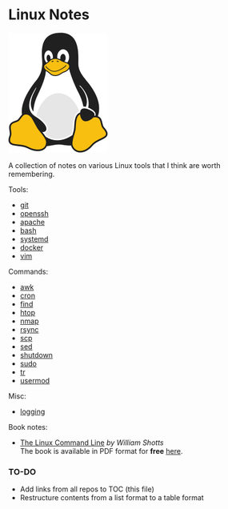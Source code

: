 # Linux Notes 

![Linux Penguin Logo](img/penguin.png)

A collection of notes on various Linux tools that I think are worth remembering. 

Tools:

- [git](tools/git/README.md)
- [openssh](tools/openssh/README.md)
- [apache](tools/apache.md)
- [bash](tools/bash/README.md)
- [systemd](tools/systemd/README.md)
- [docker](tools/docker/README.md)
- [vim](tools/vim/README.md)

Commands:

- [awk](commands/awk.md)
- [cron](commands/cron.md)
- [find](commands/find.md)
- [htop](commands/htop.md)
- [nmap](commands/nmap.md)
- [rsync](commands/rsync.md)
- [scp](commands/scp.md)
- [sed](commands/sed.md)
- [shutdown](commands/shutdown.md)
- [sudo](commands/sudo.md)
- [tr](commands/tr.md)
- [usermod](commands/usermod.md)

Misc:

- [logging](tools/logging.md)

Book notes:

- [The Linux Command Line](book-tlcl/00-intro.md) *by William Shotts*  
  The book is available in PDF format for **free**
  [here](https://www.linuxcommand.org/tlcl.php).

### TO-DO

- Add links from all repos to TOC (this file)
- Restructure contents from a list format to a table format
